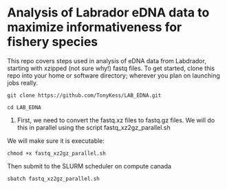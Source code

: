 # Analysis of Labrador eDNA data to maximize informativeness for fishery species
This repo covers steps used in analysis of eDNA data from Labdrador, starting with xzipped (not sure why!) fastq files. To get started, clone this repo into your home or software directory; 
wherever you plan on launching jobs really.

` git clone https://github.com/TonyKess/LAB_EDNA.git `

` cd LAB_EDNA `

1. First, we need to convert the fastq.xz files to fastq.gz files. We will do this in parallel using the script fastq_xz2gz_parallel.sh

We will make sure it is executable:

` chmod +x fastq_xz2gz_parallel.sh `

Then submit to the SLURM scheduler on compute canada

` sbatch fastq_xz2gz_parallel.sh `


